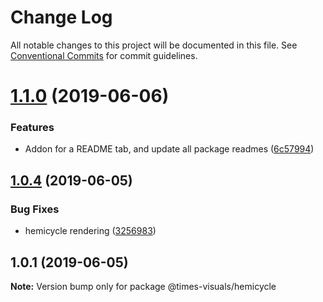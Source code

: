 # Change Log

All notable changes to this project will be documented in this file.
See [Conventional Commits](https://conventionalcommits.org) for commit guidelines.

# [1.1.0](https://github.com/times/times-visuals/compare/@times-visuals/hemicycle@1.0.4...@times-visuals/hemicycle@1.1.0) (2019-06-06)


### Features

* Addon for a README tab, and update all package readmes ([6c57994](https://github.com/times/times-visuals/commit/6c57994))





## [1.0.4](https://github.com/times/times-visuals/compare/@times-visuals/hemicycle@1.0.3...@times-visuals/hemicycle@1.0.4) (2019-06-05)


### Bug Fixes

* hemicycle rendering ([3256983](https://github.com/times/times-visuals/commit/3256983))





## 1.0.1 (2019-06-05)

**Note:** Version bump only for package @times-visuals/hemicycle
